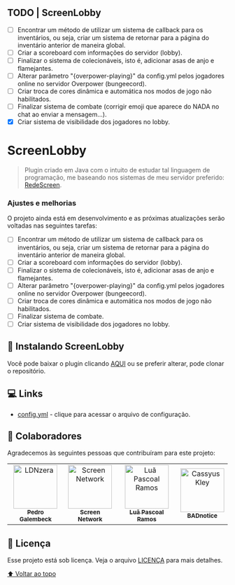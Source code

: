 ## TODO | ScreenLobby

- [ ] Encontrar um método de utilizar um sistema de callback para os inventários, ou seja, criar um sistema de retornar para a página do inventário anterior de maneira global.
- [ ] Criar a scoreboard com informações do servidor (lobby).
- [ ] Finalizar o sistema de colecionáveis, isto é, adicionar asas de anjo e flamejantes.
- [ ] Alterar parâmetro "{overpower-playing}" da config.yml pelos jogadores online no servidor Overpower (bungeecord).
- [ ] Criar troca de cores dinâmica e automática nos modos de jogo não habilitados.
- [ ] Finalizar sistema de combate (corrigir emoji que aparece do NADA no chat ao enviar a mensagem...).
- [x] Criar sistema de visibilidade dos jogadores no lobby.

# ScreenLobby

<!---Esses são exemplos. Veja https://shields.io para outras pessoas ou para personalizar este conjunto de escudos. Você pode querer incluir dependências, status do projeto e informações de licença aqui--->

[//]: # (![GitHub repo size]&#40;https://img.shields.io/github/repo-size/iuricode/README-template?style=for-the-badge&#41;)

[//]: # (![GitHub language count]&#40;https://img.shields.io/github/languages/count/iuricode/README-template?style=for-the-badge&#41;)

[//]: # (![GitHub forks]&#40;https://img.shields.io/github/forks/iuricode/README-template?style=for-the-badge&#41;)

[//]: # (![Bitbucket open issues]&#40;https://img.shields.io/bitbucket/issues/iuricode/README-template?style=for-the-badge&#41;)

[//]: # (![Bitbucket open pull requests]&#40;https://img.shields.io/bitbucket/pr-raw/iuricode/README-template?style=for-the-badge&#41;)

<!---<img src="exemplo-image.png" alt="exemplo imagem">--->

> Plugin criado em Java com o intuito de estudar tal linguagem de programação, me baseando nos sistemas de meu servidor preferido: [RedeScreen](https://discord.redescreen.com).

### Ajustes e melhorias

O projeto ainda está em desenvolvimento e as próximas atualizações serão voltadas nas seguintes tarefas:

- [ ] Encontrar um método de utilizar um sistema de callback para os inventários, ou seja, criar um sistema de retornar para a página do inventário anterior de maneira global.
- [ ] Criar a scoreboard com informações do servidor (lobby).
- [ ] Finalizar o sistema de colecionáveis, isto é, adicionar asas de anjo e flamejantes.
- [ ] Alterar parâmetro "{overpower-playing}" da config.yml pelos jogadores online no servidor Overpower (bungeecord).
- [ ] Criar troca de cores dinâmica e automática nos modos de jogo não habilitados.
- [ ] Finalizar sistema de combate.
- [ ] Criar sistema de visibilidade dos jogadores no lobby.

[//]: # (## 💻 Compatibilidade)

[//]: # ()
[//]: # (* Minecraft 1.8.8)

## 🚀 Instalando ScreenLobby

Você pode baixar o plugin clicando [AQUI](https://github.com/LDNzera/ScreenLobby/releases) ou se preferir alterar, pode clonar o repositório.

## 💻 Links

- [config.yml](https://github.com/LDNzera/ScreenLobby/blob/master/src/main/resources/config.yml) - clique para acessar o arquivo de configuração.

[//]: # (## 📫 Contribuindo para ScreenLobby)

[//]: # (<!---Se o seu README for longo ou se você tiver algum processo ou etapas específicas que deseja que os contribuidores sigam, considere a criação de um arquivo CONTRIBUTING.md separado--->)

[//]: # (Para contribuir com ScreenLobby, siga estas etapas:)

[//]: # ()
[//]: # (1. Bifurque este repositório.)

[//]: # (2. Crie um branch: `git checkout -b <nome_branch>`.)

[//]: # (3. Faça suas alterações e confirme-as: `git commit -m '<mensagem_commit>'`)

[//]: # (4. Envie para o branch original: `git push origin <nome_do_projeto> / <local>`)

[//]: # (5. Crie a solicitação de pull.)

[//]: # (Como alternativa, consulte a documentação do GitHub em [como criar uma solicitação pull]&#40;https://help.github.com/en/github/collaborating-with-issues-and-pull-requests/creating-a-pull-request&#41;.)

## 🤝 Colaboradores

Agradecemos às seguintes pessoas que contribuíram para este projeto:

<table>
  <tr>
    <td align="center">
      <a href="#">
        <img src="https://avatars.githubusercontent.com/u/51977156?v=4" width="100px;" alt="LDNzera"/><br>
        <sub>
          <b>Pedro Galembeck</b>
        </sub>
      </a>
    </td>
    <td align="center">
      <a href="#">
        <img src="https://avatars.githubusercontent.com/u/64279993?s=200&v=4" width="100px;" alt="Screen Network"/><br>
        <sub>
          <b>Screen Network</b>
        </sub>
      </a>
    </td>
    <td align="center">
      <a href="#">
        <img src="https://avatars.githubusercontent.com/u/55550262?v=4" width="100px;" alt="Luã Pascoal Ramos"/><br>
        <sub>
          <b>Luã Pascoal Ramos</b>
        </sub>
      </a>
    </td>
    <td align="center">
      <a href="#">
        <img src="https://avatars.githubusercontent.com/u/73367676?v=4" width="100px;" alt="Cassyus Kley"/><br>
        <sub>
          <b>BADnotice</b>
        </sub>
      </a>
    </td>
  </tr>
</table>


[//]: # (## 😄 Seja um dos contribuidores<br>)

[//]: # ()
[//]: # (Quer fazer parte desse projeto? Clique [AQUI]&#40;CONTRIBUTING.md&#41; e leia como contribuir.)

## 📝 Licença

Esse projeto está sob licença. Veja o arquivo [LICENÇA](LICENSE.md) para mais detalhes.

[⬆ Voltar ao topo](#ScreenLobby)<br>
